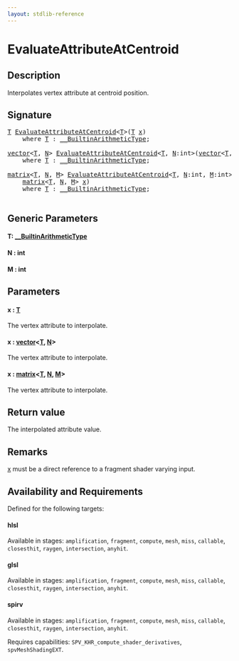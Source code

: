 ```yaml
---
layout: stdlib-reference
---
```


# EvaluateAttributeAtCentroid

## Description

Interpolates vertex attribute at centroid position.



## Signature 

<pre>
<a href="evaluateattributeatcentroid-08hj.html#typeparam-T" class="code_type">T</a> <a href="evaluateattributeatcentroid-08hj.html">EvaluateAttributeAtCentroid</a>&lt;<a href="evaluateattributeatcentroid-08hj.html#typeparam-T" class="code_type">T</a>&gt;(<a href="evaluateattributeatcentroid-08hj.html#typeparam-T" class="code_type">T</a> <a href="evaluateattributeatcentroid-08hj.html#decl-x" class="code_param">x</a>)
    <span class='code_keyword'>where</span> <a href="evaluateattributeatcentroid-08hj.html#typeparam-T" class="code_type">T</a> : <a href="../interfaces/0_builtinarithmetictype-029j/index.html" class="code_type">__BuiltinArithmeticType</a>;

<a href="../types/vector/index.html" class="code_type">vector</a>&lt;<a href="evaluateattributeatcentroid-08hj.html#typeparam-T" class="code_type">T</a>, <a href="evaluateattributeatcentroid-08hj.html#decl-N" class="code_var">N</a>&gt; <a href="evaluateattributeatcentroid-08hj.html">EvaluateAttributeAtCentroid</a>&lt;<a href="evaluateattributeatcentroid-08hj.html#typeparam-T" class="code_type">T</a>, <a href="evaluateattributeatcentroid-08hj.html#decl-N" class="code_var">N</a>:<span class="code_keyword">int</span>&gt;(<a href="../types/vector/index.html" class="code_type">vector</a>&lt;<a href="evaluateattributeatcentroid-08hj.html#typeparam-T" class="code_type">T</a>, <a href="evaluateattributeatcentroid-08hj.html#decl-N" class="code_var">N</a>&gt; <a href="evaluateattributeatcentroid-08hj.html#decl-x" class="code_param">x</a>)
    <span class='code_keyword'>where</span> <a href="evaluateattributeatcentroid-08hj.html#typeparam-T" class="code_type">T</a> : <a href="../interfaces/0_builtinarithmetictype-029j/index.html" class="code_type">__BuiltinArithmeticType</a>;

<a href="../types/matrix/index.html" class="code_type">matrix</a>&lt;<a href="evaluateattributeatcentroid-08hj.html#typeparam-T" class="code_type">T</a>, <a href="evaluateattributeatcentroid-08hj.html#decl-N" class="code_var">N</a>, <a href="evaluateattributeatcentroid-08hj.html#decl-M" class="code_var">M</a>&gt; <a href="evaluateattributeatcentroid-08hj.html">EvaluateAttributeAtCentroid</a>&lt;<a href="evaluateattributeatcentroid-08hj.html#typeparam-T" class="code_type">T</a>, <a href="evaluateattributeatcentroid-08hj.html#decl-N" class="code_var">N</a>:<span class="code_keyword">int</span>, <a href="evaluateattributeatcentroid-08hj.html#decl-M" class="code_var">M</a>:<span class="code_keyword">int</span>&gt;(
    <a href="../types/matrix/index.html" class="code_type">matrix</a>&lt;<a href="evaluateattributeatcentroid-08hj.html#typeparam-T" class="code_type">T</a>, <a href="evaluateattributeatcentroid-08hj.html#decl-N" class="code_var">N</a>, <a href="evaluateattributeatcentroid-08hj.html#decl-M" class="code_var">M</a>&gt; <a href="evaluateattributeatcentroid-08hj.html#decl-x" class="code_param">x</a>)
    <span class='code_keyword'>where</span> <a href="evaluateattributeatcentroid-08hj.html#typeparam-T" class="code_type">T</a> : <a href="../interfaces/0_builtinarithmetictype-029j/index.html" class="code_type">__BuiltinArithmeticType</a>;

</pre>

## Generic Parameters

####  <a id="typeparam-T"></a>T: [\_\_BuiltinArithmeticType](../interfaces/0_builtinarithmetictype-029j/index.html)
####  <a id="decl-N"></a>N  : int
####  <a id="decl-M"></a>M  : int

## Parameters

####  <a id="decl-x"></a>x  : [T](evaluateattributeatcentroid-08hj.html#typeparam-T)
The vertex attribute to interpolate.

####  <a id="decl-x"></a>x  : [vector](../types/vector/index.html)\<[T](../types/vector/index.html#typeparam-T), [N](../types/vector/index.html#decl-N)\>
The vertex attribute to interpolate.

####  <a id="decl-x"></a>x  : [matrix](../types/matrix/index.html)\<[T](../types/matrix/t-0.html), [N](../types/matrix/index.html#decl-N), [M](../types/matrix/index.html#decl-M)\>
The vertex attribute to interpolate.


## Return value
The interpolated attribute value.

## Remarks
<span class='code'><a href="evaluateattributeatcentroid-08hj.html#decl-x" class="code_param">x</a></span> must be a direct reference to a fragment shader varying input.


## Availability and Requirements

Defined for the following targets:

#### hlsl
Available in stages: `amplification`, `fragment`, `compute`, `mesh`, `miss`, `callable`, `closesthit`, `raygen`, `intersection`, `anyhit`.

#### glsl
Available in stages: `amplification`, `fragment`, `compute`, `mesh`, `miss`, `callable`, `closesthit`, `raygen`, `intersection`, `anyhit`.

#### spirv
Available in stages: `amplification`, `fragment`, `compute`, `mesh`, `miss`, `callable`, `closesthit`, `raygen`, `intersection`, `anyhit`.

Requires capabilities: `SPV_KHR_compute_shader_derivatives`, `spvMeshShadingEXT`.


